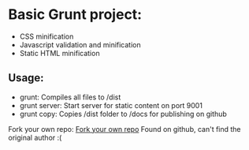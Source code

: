 # Basic Grunt project:

- CSS minification
- Javascript validation and minification
- Static HTML minification

## Usage:
- grunt: Compiles all files to /dist
- grunt server: Start server for static content on port 9001
- grunt copy: Copies /dist folder to /docs for publishing on github 

Fork your own repo: [Fork your own repo](/fork-your-own-repo.md)
Found on github, can't find the original author :(